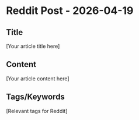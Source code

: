 # Reddit Post - 2026-04-19

## Title
[Your article title here]

## Content
[Your article content here]

## Tags/Keywords
[Relevant tags for Reddit]
